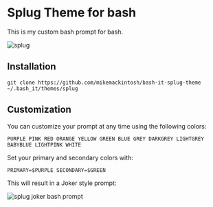Splug Theme for bash
===================
This is my custom bash prompt for bash.

![splug](https://www.dropbox.com/s/qrn0ysvuzu10afu/Screenshot%202014-11-09%2022.12.57.png?dl=1)

## Installation

    git clone https://github.com/mikemackintosh/bash-it-splug-theme ~/.bash_it/themes/splug

## Customization 

You can customize your prompt at any time using the following colors:

    PURPLE PINK RED ORANGE YELLOW GREEN BLUE GREY DARKGREY LIGHTGREY BABYBLUE LIGHTPINK WHITE
    
Set your primary and secondary colors with:

    PRIMARY=$PURPLE SECONDARY=$GREEN
    
This will result in a Joker style prompt:

![splug joker bash prompt](https://www.dropbox.com/s/82b1e6e6hyxfyin/Screenshot%202014-11-10%2011.16.57.png?dl=1)
